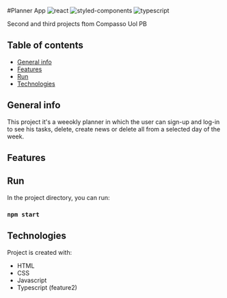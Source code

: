 #Planner App
![react](https://img.shields.io/badge/React-20232A?style=for-the-badge&logo=react&logoColor=61DAFB)
![styled-components](https://img.shields.io/badge/styled--components-DB7093?style=for-the-badge&logo=styled-components&logoColor=white)
![typescript](https://img.shields.io/badge/TypeScript-007ACC?style=for-the-badge&logo=typescript&logoColor=white)

Second and third projects ftom Compasso Uol PB

## Table of contents
* [General info](#general-info)
* [Features](#features)
* [Run](#run)
* [Technologies](#technologies)


## General info
This project it's a weeokly planner in which the user can sign-up and log-in to see his tasks, delete, create news or delete all from a selected day of the week.

## Features

## Run
In the project directory, you can run:

### `npm start`

## Technologies
Project is created with:
* HTML 
* CSS 
* Javascript
* Typescript (feature2)
	

